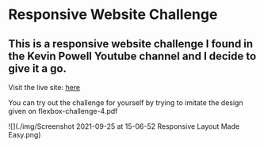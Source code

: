 # Responsive Website Challenge

## This is a responsive website challenge I found in the Kevin Powell Youtube channel and I decide to give it a go.

Visit the live site: [here](https://acesif.github.io/Responsive-made-easy-challenge/)

You can try out the challenge for yourself by trying to imitate the design given on flexbox-challenge-4.pdf 

![](./img/Screenshot 2021-09-25 at 15-06-52 Responsive Layout Made Easy.png)
